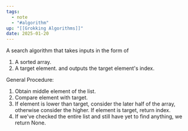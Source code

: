 ```yaml
---
tags:
  - note
  - "#algorithm"
up: "[[Grokking Algorithms]]"
date: 2025-01-20
---
```

A search algorithm that takes inputs in the form of
1. A sorted array.
2. A target element.
and outputs the target element's index.

General Procedure:
1. Obtain middle element of the list.
2. Compare element with target.
3. If element is lower than target, consider the later half of the array, otherwise consider the higher. If element is target, return index.
4. If we've checked the entire list and still have yet to find anything, we return None.
